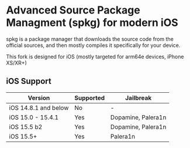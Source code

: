 # **Advanced Source Package Managment (spkg) for modern iOS**
spkg is a package manager that downloads the source code from the official sources, and then mostly compiles it specifically for your device.

This fork is designed for iOS (mostly targeted for arm64e devices, iPhone XS/XR+)

## iOS Support
| Version                | Supported | Jailbreak                          |
| --                     | --        | --                                 | 
| iOS 14.8.1 and below   | No        | -                                  |
| iOS 15.0 - 15.4.1      | Yes       | Dopamine, Palera1n                 |
| iOS 15.5 b2            | Yes       | Dopamine, Palera1n                 |
| iOS 15.5+              | Yes       | Palera1n                           |
